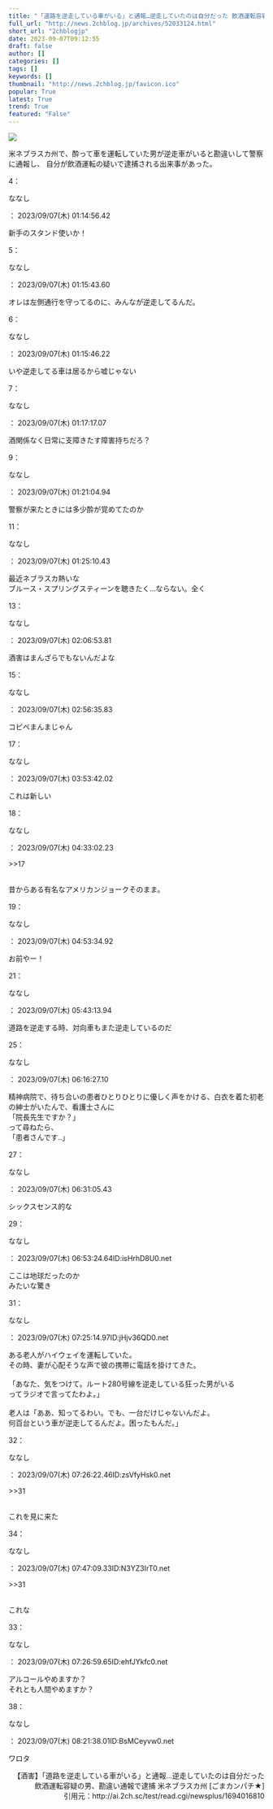 ```yaml
---
title: "「道路を逆走している車がいる」と通報…逆走していたのは自分だった 飲酒運転容疑の男、勘違い通報で逮捕 米ネブラスカ州 : 【2ch】コピペ情報局"
full_url: "http://news.2chblog.jp/archives/52033124.html"
short_url: "2chblogjp"
date: 2023-09-07T09:12:55
draft: false
author: []
categories: []
tags: []
keywords: []
thumbnail: "http://news.2chblog.jp/favicon.ico"
popular: True
latest: True
trend: True
featured: "False"
---
```


![](http://news.2chblog.jp/favicon.ico)

<div><p>米ネブラスカ州で、酔って車を運転していた男が逆走車がいると勘違いして警察に通報し、 自分が飲酒運転の疑いで逮捕される出来事があった。</p><p>4：<p>ななし</p>： 2023/09/07(木) 01:14:56.42</p> <p> 新手のスタンド使いか！ </p><p>5：<p>ななし</p>： 2023/09/07(木) 01:15:43.60</p> <p> オレは左側通行を守ってるのに、みんなが逆走してるんだ。 </p><p>6：<p>ななし</p>： 2023/09/07(木) 01:15:46.22</p> <p> いや逆走してる車は居るから嘘じゃない </p><p>7：<p>ななし</p>： 2023/09/07(木) 01:17:17.07</p> <p> 酒関係なく日常に支障きたす障害持ちだろ？ </p><p>9：<p>ななし</p>： 2023/09/07(木) 01:21:04.94</p> <p> 警察が来たときには多少酔が覚めてたのか </p><p>11：<p>ななし</p>： 2023/09/07(木) 01:25:10.43</p> <p> 最近ネブラスカ熱いな <br> ブルース・スプリングスティーンを聴きたく…ならない。全く </p><p>13：<p>ななし</p>： 2023/09/07(木) 02:06:53.81</p> <p> 酒害はまんざらでもないんだよな </p><p>15：<p>ななし</p>： 2023/09/07(木) 02:56:35.83</p> <p> コピペまんまじゃん </p><p>17：<p>ななし</p>： 2023/09/07(木) 03:53:42.02</p> <p> これは新しい </p><p>18：<p>ななし</p>： 2023/09/07(木) 04:33:02.23</p> <p> <p>>>17</p> <br> 昔からある有名なアメリカンジョークそのまま。 </p><p>19：<p>ななし</p>： 2023/09/07(木) 04:53:34.92</p> <p> お前やー！ </p><p>21：<p>ななし</p>： 2023/09/07(木) 05:43:13.94</p> <p> 道路を逆走する時、対向車もまた逆走しているのだ </p><p>25：<p>ななし</p>： 2023/09/07(木) 06:16:27.10</p> <p> 精神病院で、待ち合いの患者ひとりひとりに優しく声をかける、白衣を着た初老の紳士がいたんで、看護士さんに <br> 「院長先生ですか？」 <br> って尋ねたら、 <br> 「患者さんです..」 </p><p>27：<p>ななし</p>： 2023/09/07(木) 06:31:05.43</p> <p> シックスセンス的な </p><p>29：<p>ななし</p>： 2023/09/07(木) 06:53:24.64ID:isHrhD8U0.net</p> <p> ここは地球だったのか <br> みたいな驚き </p><p>31：<p>ななし</p>： 2023/09/07(木) 07:25:14.97ID:jHjv36QD0.net</p> <p> ある老人がハイウェイを運転していた。 <br> その時、妻が心配そうな声で彼の携帯に電話を掛けてきた。 <br> <br> 「あなた、気をつけて。ルート280号線を逆走している狂った男がいる <br> ってラジオで言ってたわよ。」 <br> <br> 老人は「ああ、知ってるわい。でも、一台だけじゃないんだよ。 <br> 何百台という車が逆走してるんだよ。困ったもんだ。」 </p><p>32：<p>ななし</p>： 2023/09/07(木) 07:26:22.46ID:zsVfyHsk0.net</p> <p> <p>>>31</p> <br> これを見に来た </p><p>34：<p>ななし</p>： 2023/09/07(木) 07:47:09.33ID:N3YZ3IrT0.net</p> <p> <p>>>31</p> <br> これな </p><p>33：<p>ななし</p>： 2023/09/07(木) 07:26:59.65ID:ehfJYkfc0.net</p> <p> アルコールやめますか？ <br> それとも人間やめますか？ </p><p>38：<p>ななし</p>： 2023/09/07(木) 08:21:38.01ID:BsMCeyvw0.net</p> <p> ワロタ </p><p align="right">【酒害】「道路を逆走している車がいる」と通報…逆走していたのは自分だった 飲酒運転容疑の男、勘違い通報で逮捕 米ネブラスカ州 [ごまカンパチ★]<br>引用元：http://ai.2ch.sc/test/read.cgi/newsplus/1694016810</p></div>